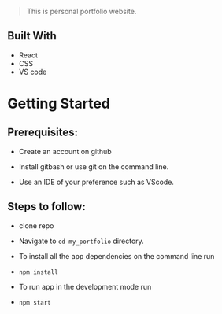 > This is personal portfolio website.
## Built With

- React
- CSS
- VS code


# Getting Started
## Prerequisites:


- Create an account on github

- Install gitbash or use git on the command line.

- Use an IDE of your preference such as VScode.

## Steps to follow:
- clone repo
- Navigate to `cd my_portfolio`  directory.

- To install all the app dependencies on the command line run
- ```
  npm install
  ``` 
- To run app in the development mode run 
- ```
  npm start
  ```
